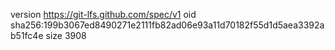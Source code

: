 version https://git-lfs.github.com/spec/v1
oid sha256:199b3067ed8490271e2111fb82ad06e93a11d70182f55d1d5aea3392ab51fc4e
size 3908
